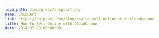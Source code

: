 ```yaml
---
logo_path: /img/press/snipcart.png
name: SnipCart
link: https://snipcart.com/blog/how-to-sell-online-with-cloudcannon
title: How to Sell Online with CloudCannon
date: 2014-07-28 00:00:00
---
```

